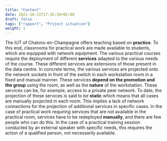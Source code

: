 ```yaml
---
title: "Context"
date: 2021-10-21T17:35:34+02:00
draft: false
tags: ["rapport", "Project situation"]
weight: 1
---
```


The IUT of Chalons-en-Champagne offers teaching based on **practice**. To this end, classrooms for practical work are made available to students, which are equipped with network equipment.
The various practical courses require the deployment of different **services** adapted to the various needs of the course.
These different services are extensions of those present in the data centre.
In concrete terms, the various services are projected onto the network sockets in front of the switch in each workstation room in a fixed and manual manner.
These services **depend on the promotion and the group** using the room, as well as the **nature** of the workstation.
These services can be, for example, access to a private peer network.
To date, the projection of these services is said to be **static** which means that all cases are manually projected in each room.
This implies a lack of network connections for the projection of additional services in specific cases. In the case of practical work requiring services that are not available in the practical room, services have to be redeployed **manually**, and there are few people who can do this. 
In the case of a practical training session conducted by an external speaker with specific needs, this requires the action of a qualified person, not necessarily available.
